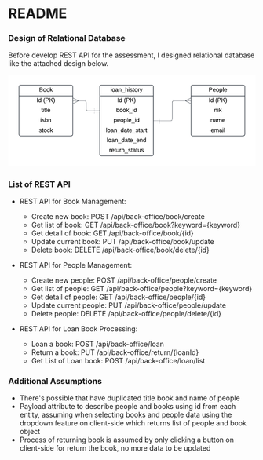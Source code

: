 # README

### Design of Relational Database
Before develop REST API for the assessment, I designed relational database like the attached design below.

![image](./src/main/resources/design_db.png)

### List of REST API

* REST API for Book Management: 

  * Create new book: POST /api/back-office/book/create 
  * Get list of book: GET /api/back-office/book?keyword={keyword}
  * Get detail of book: GET /api/back-office/book/{id}
  * Update current book: PUT /api/back-office/book/update
  * Delete book: DELETE /api/back-office/book/delete/{id}



* REST API for People Management: 

  * Create new people: POST /api/back-office/people/create 
  * Get list of people: GET /api/back-office/people?keyword={keyword}
  * Get detail of people:  GET /api/back-office/people/{id}
  * Update current people: PUT /api/back-office/people/update
  * Delete people: DELETE /api/back-office/people/delete/{id}


* REST API for Loan Book Processing: 

  * Loan a book: POST /api/back-office/loan
  * Return a book: PUT /api/back-office/return/{loanId}
  * Get List of Loan book:  POST /api/back-office/loan/list

### Additional Assumptions

* There's possible that have duplicated title book and name of people
* Payload attribute to describe people and books using id from each entity, assuming when selecting books and people data using the dropdown feature on client-side which returns list of people and book object 
* Process of returning book is assumed by only clicking a button on client-side for return the book, no more data to be updated